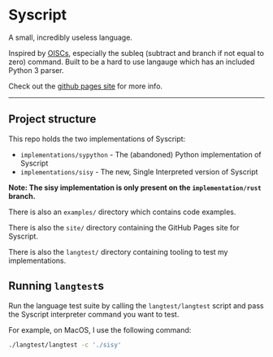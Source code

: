 # Syscript

A small, incredibly useless language.

Inspired by [OISCs](https://en.wikipedia.org/wiki/One-instruction_set_computer), especially the subleq (subtract and branch if not equal to zero) command. Built to be a hard to use langauge which has an included Python 3 parser.

Check out the [github pages site](https://slagrave.github.io/syscript/) for more info.

---

## Project structure

This repo holds the two implementations of Syscript:
- `implementations/sypython` - The (abandoned) Python implementation of Syscript
- `implementations/sisy` - The new, Single Interpreted version of Syscript

**Note: The sisy implementation is only present on the `implementation/rust` branch.**

There is also an `examples/` directory which contains code examples.

There is also the `site/` directory containing the GitHub Pages site for Syscript.

There is also the `langtest/` directory containing tooling to test my implementations.

## Running `langtest`s

Run the language test suite by calling the `langtest/langtest` script and pass the Syscript interpreter command you want to test.

For example, on MacOS, I use the following command:

```sh
./langtest/langtest -c './sisy'
```